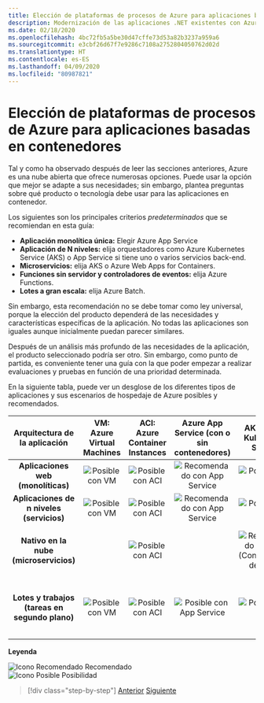 ```yaml
---
title: Elección de plataformas de procesos de Azure para aplicaciones basadas en contenedores
description: Modernización de las aplicaciones .NET existentes con Azure Clour y contenedores Windows | Elección de las plataformas de proceso de Azure para las aplicaciones basadas en contenedores
ms.date: 02/18/2020
ms.openlocfilehash: 4bc72fb5a5be30d47cffe73d53a82b3237a959a6
ms.sourcegitcommit: e3cbf26d67f7e9286c7108a2752804050762d02d
ms.translationtype: HT
ms.contentlocale: es-ES
ms.lasthandoff: 04/09/2020
ms.locfileid: "80987821"
---
```

# <a name="choosing-azure-compute-platforms-for-container-based-applications"></a>Elección de plataformas de procesos de Azure para aplicaciones basadas en contenedores

Tal y como ha observado después de leer las secciones anteriores, Azure es una nube abierta que ofrece numerosas opciones. Puede usar la opción que mejor se adapte a sus necesidades; sin embargo, plantea preguntas sobre qué producto o tecnología debe usar para las aplicaciones en contenedor.

Los siguientes son los principales criterios *predeterminados* que se recomiendan en esta guía:

- **Aplicación monolítica única:** Elegir Azure App Service
- **Aplicación de N niveles:** elija orquestadores como Azure Kubernetes Service (AKS) o App Service si tiene uno o varios servicios back-end.
- **Microservicios:** elija AKS o Azure Web Apps for Containers.
- **Funciones sin servidor y controladores de eventos:** elija Azure Functions.
- **Lotes a gran escala:** elija Azure Batch.

Sin embargo, esta recomendación no se debe tomar como ley universal, porque la elección del producto dependerá de las necesidades y características específicas de la aplicación. No todas las aplicaciones son iguales aunque inicialmente puedan parecer similares.

Después de un análisis más profundo de las necesidades de la aplicación, el producto seleccionado podría ser otro. Sin embargo, como punto de partida, es conveniente tener una guía con la que poder empezar a realizar evaluaciones y pruebas en función de una prioridad determinada.

En la siguiente tabla, puede ver un desglose de los diferentes tipos de aplicaciones y sus escenarios de hospedaje de Azure posibles y recomendados.

| Arquitectura de la aplicación | VM: Azure Virtual Machines | ACI: Azure Container Instances | Azure App Service (con o sin contenedores) | AKS: Azure Kubernetes Service | Comprobación de | Azure Batch |
|:------------------------:|:--:|:--:|:--:|:--:|:--:|:--:|
| **Aplicaciones web (monolíticas)**         | ![Posible con VM](media/choosing-azure-compute-options-for-container-based-applications/possible.png) | ![Posible con ACI](media/choosing-azure-compute-options-for-container-based-applications/possible.png) | ![Recomendado con App Service](media/choosing-azure-compute-options-for-container-based-applications/recommended.png) | ![Posible con AKS](media/choosing-azure-compute-options-for-container-based-applications/possible.png) | | |
| **Aplicaciones de n niveles (servicios)**        | ![Posible con VM](media/choosing-azure-compute-options-for-container-based-applications/possible.png) | ![Posible con ACI](media/choosing-azure-compute-options-for-container-based-applications/possible.png) | ![Recomendado con App Service](media/choosing-azure-compute-options-for-container-based-applications/recommended.png) | ![Posible con AKS](media/choosing-azure-compute-options-for-container-based-applications/possible.png) | ![Posible con Azure Fuctions](media/choosing-azure-compute-options-for-container-based-applications/possible.png) | |
| **Nativo en la nube (microservicios)**  | | ![Posible con ACI](media/choosing-azure-compute-options-for-container-based-applications/possible.png) | | ![Recomendado con AKS](media/choosing-azure-compute-options-for-container-based-applications/recommended.png) <br/> (Contenedores de&nbsp;Linux)| ![Recomendado con Azure Functions](media/choosing-azure-compute-options-for-container-based-applications/recommended.png) <br/> (Basado en eventos) | |
| **Lotes y trabajos (tareas en segundo plano)** | ![Posible con VM](media/choosing-azure-compute-options-for-container-based-applications/possible.png) | ![Posible con ACI](media/choosing-azure-compute-options-for-container-based-applications/possible.png) | ![Posible con App Service](media/choosing-azure-compute-options-for-container-based-applications/possible.png) | ![Posible con AKS](media/choosing-azure-compute-options-for-container-based-applications/possible.png) | ![Recomendado con Azure Functions](media/choosing-azure-compute-options-for-container-based-applications/recommended.png) <br/> (Tareas&nbsp;en segundo plano) | ![Recomendado con Azure Batch](media/choosing-azure-compute-options-for-container-based-applications/recommended.png) <br/> (Gran escala) |

**Leyenda**

![Icono Recomendado](media/choosing-azure-compute-options-for-container-based-applications/recommended.png) Recomendado \
![Icono Posible](media/choosing-azure-compute-options-for-container-based-applications/possible.png) Posibilidad

> [!div class="step-by-step"]
> [Anterior](when-to-deploy-windows-containers-to-azure-container-service-kubernetes.md)
> [Siguiente](build-resilient-services-ready-for-the-cloud-embrace-transient-failures-in-the-cloud.md)
